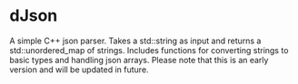 dJson
=====

A simple C++ json parser. Takes a std::string as input and returns a std::unordered_map of strings. Includes functions for converting strings to basic types and handling json arrays. Please note that this is an early version and will be updated in future.
